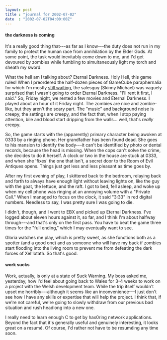 ```yaml
---
layout: post
title : "journal for 2002-07-02"
date  : "2002-07-02T04:00:00Z"
---
```

<h4>the darkness is coming</h4>It's a really good thing that---as far as I know---the duty does not run in my family to protect the human race from annihilation by the Elder Gods.  At some point, the task would inevitably come down to me, and I'd get devoured by zombies while fumbling to simultaneously light my torch and sheath my sword.

What the hell am I talking about?  Eternal Darkness.  Holy Hell, this game rules!  When I preordered the half-dozen pieces of GameCube paraphernalia for which I'm mostly <a href='/countdown'>still waiting</a>, the salesguy (Skinny Michael) was vaguely surprised that I wasn't going to order Eternal Darkness. "I'll rent it first, I said."  So, Friday night, we rented a few movies and Eternal Darkness.  I played about an hour of it Friday night.  The zombies are nice and zombie-like, but they aren't the scary part.  The "music" and background noise is creepy, the settings are creepy, and the fact that, when I stop paying attention, bile and blood start dripping from the walls... well, that's <em>really</em> creepy.

So, the game starts with the (apparently) primary character being awoken at 0333 by a ringing phone.  Her grandfather has been found dead.  She goes to his mansion to identify the body---it can't be identified by photo or dental records, because the head is missing.  When the cops can't solve the crime, she decides to do it herself.  A clock or two in the house are stuck at 0333, and when she 'fixes' the one that isn't, a secret door to the Room of Evil Antiques opens.  Things just get less and less pleasant as time goes by.

After my first evening of play, I skittered back to the bedroom, relaying back and forth to always have enough light without leaving lights on, like the guy with the goat, the lettuce, and the raft.  I got to bed, fell asleep, and woke up when my cell phone was ringing at an annoying volume with a "Private Call." When I managed to focus on the clock, it said "3:33" in red digital numbers. Needless to say, I was pretty sure I was going to die.

I didn't, though, and I went to EBX and picked up Eternal Darkness.  I've logged about eleven hours against it, so far, and I think I'm about halfway through---and that's only on the first pass.  You have to beat the game three times for the "full ending," which I may eventually want to see.

Gloria watches me play, which is pretty sweet, as she functions both as a spotter (and a good one) and as someone who will have my back if zombies start flooding into the living room to prevent me from defeating the dark forces of Xel'lotath.  So that's good.<h4>work sucks</h4>Work, actually, is only at a state of Suck Warning.  My boss asked me, yesterday, how I'd feel about going back to Wales for 3-4 weeks to work on a project with the Welsh development team.  While the trip itself wouldn't upset me horribly---although it seems like an inconvenience---I just don't see how I have any skills or expertise that will help the project.  I think that, if we're not careful, we're going to slowly withdraw from our previous bad situation and rush headlong into a new one.

I really need to learn enough C to get by hax0ring network applications. Beyond the fact that it's generally useful and genuinely interesting, it looks great on a resum&eacute;.  Of course, I'd rather not have to be resum&eacute;ing any time soon. 


